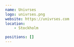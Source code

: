 ```yaml
---
name: Univrses
logo: univrses.png
website: https://univrses.com
location:
    - Stockholm

positions: []
---
```

